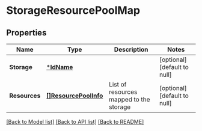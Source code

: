 # StorageResourcePoolMap

## Properties
Name | Type | Description | Notes
------------ | ------------- | ------------- | -------------
**Storage** | [***IdName**](IdName.md) |  | [optional] [default to null]
**Resources** | [**[]ResourcePoolInfo**](ResourcePoolInfo.md) | List of resources mapped to the storage | [optional] [default to null]

[[Back to Model list]](../README.md#documentation-for-models) [[Back to API list]](../README.md#documentation-for-api-endpoints) [[Back to README]](../README.md)

